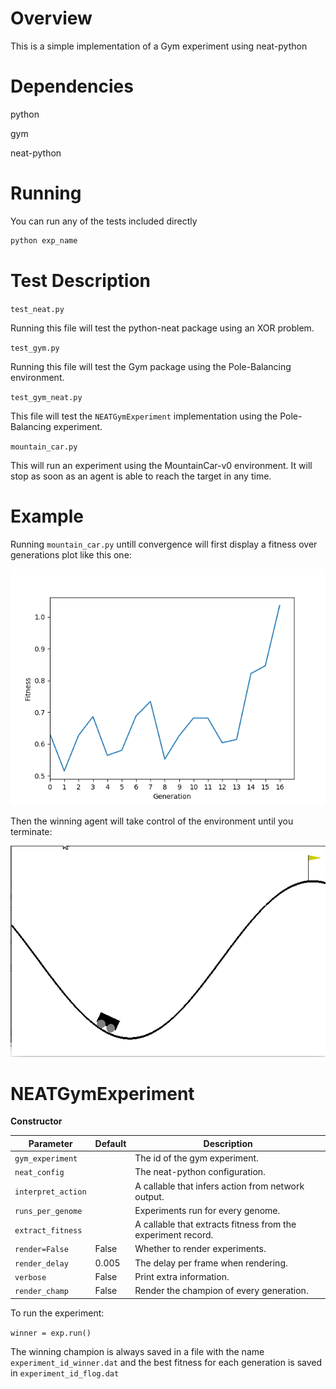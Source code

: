 # Overview
This is a simple implementation of a Gym experiment using neat-python

# Dependencies

python

gym

neat-python

# Running

You can run any of the tests included directly 
```bash
python exp_name
```

# Test Description

`test_neat.py`

Running this file will test the python-neat package using an XOR problem.

`test_gym.py`

Running this file will test the Gym package using the Pole-Balancing environment.

`test_gym_neat.py`

This file will test the `NEATGymExperiment` implementation using the Pole-Balancing experiment.

`mountain_car.py`

This will run an experiment using the MountainCar-v0 environment. It will stop as soon as an agent is able to reach the target in any time.

# Example

Running `mountain_car.py` untill convergence will first display a fitness over generations plot like this one:

![alt text](https://raw.githubusercontent.com/HeshamMeneisi/NEAT-Gym-Experiment/master/fplot.png)

Then the winning agent will take control of the environment until you terminate:

![alt text](https://raw.githubusercontent.com/HeshamMeneisi/NEAT-Gym-Experiment/master/mc.gif)

# NEATGymExperiment

**Constructor**

|  Parameter  | Default | Description  |
|---|---|--|
| `gym_experiment`  |  | The id of the gym experiment.  |
| `neat_config` |  | The neat-python configuration.  |
| `interpret_action` | |  A callable that infers action from network output. |
| `runs_per_genome` | | Experiments run for every genome. |
| `extract_fitness` | | A callable that extracts fitness from the experiment record.
| `render=False` | False | Whether to render experiments.
| `render_delay` | 0.005 | The delay per frame when rendering.
| `verbose` | False | Print extra information.
| `render_champ` | False | Render the champion of every generation.
 
 To run the experiment:
 
`winner = exp.run()`

The winning champion is always saved in a file with the name `experiment_id_winner.dat` and the best fitness for each generation is saved in `experiment_id_flog.dat`